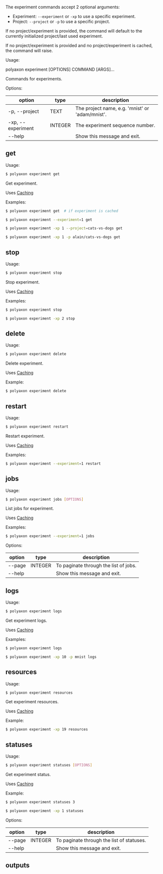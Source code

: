 The experiment commands accept 2 optional arguments:

 * Experiment: `--experiment` or `-xp`  to use a specific experiment.
 * Project: `--project` or `-p`  to use a specific project.

If no project/experiment is provided, the command will default to the currently initialized project/last used experiment.

If no project/experiment is provided and no project/experiment is cached, the command will raise.

Usage:

polyaxon experiment [OPTIONS] COMMAND [ARGS]...

Commands for experiments.

Options:

option | type | description
-------|------|------------
  -p, --project | TEXT | The project name, e.g. 'mnist' or 'adam/mnist'.
  -xp, --experiment | INTEGER | The experiment sequence number.
  --help |  | Show this message and exit.

## get

Usage:

```bash
$ polyaxon experiment get
```

Get experiment.

Uses [Caching](/polyaxon_cli/introduction#Caching)

Examples:

```bash
$ polyaxon experiment get  # if experiment is cached
```

```bash
$ polyaxon experiment --experiment=1 get
```

```bash
$ polyaxon experiment -xp 1 --project=cats-vs-dogs get
```

```bash
$ polyaxon experiment -xp 1 -p alain/cats-vs-dogs get
```

## stop

Usage:

```bash
$ polyaxon experiment stop
```

Stop experiment.

Uses [Caching](/polyaxon_cli/introduction#Caching)

Examples:

```bash
$ polyaxon experiment stop
```

```bash
$ polyaxon experiment -xp 2 stop
```

## delete

Usage:

```bash
$ polyaxon experiment delete
```

Delete experiment.

Uses [Caching](/polyaxon_cli/introduction#Caching)

Example:

```bash
$ polyaxon experiment delete
```

## restart

Usage:

```bash
$ polyaxon experiment restart
```

Restart experiment.

Uses [Caching](/polyaxon_cli/introduction#Caching)

Examples:

```bash
$ polyaxon experiment --experiment=1 restart
```

## jobs

Usage:

```bash
$ polyaxon experiment jobs [OPTIONS]
```

List jobs for experiment.

Uses [Caching](/polyaxon_cli/introduction#Caching)

Examples:

```bash
$ polyaxon experiment --experiment=1 jobs
```

Options:

option | type | description
-------|------|------------
  --page | INTEGER | To paginate through the list of jobs.
  --help | | Show this message and exit.

## logs

Usage:

```bash
$ polyaxon experiment logs
```

Get experiment logs.

Uses [Caching](/polyaxon_cli/introduction#Caching)

Examples:

```bash
$ polyaxon experiment logs
```

```bash
$ polyaxon experiment -xp 10 -p mnist logs
```

## resources

Usage:

```bash
$ polyaxon experiment resources
```

Get experiment resources.

Uses [Caching](/polyaxon_cli/introduction#Caching)

Example:

```bash
$ polyaxon experiment -xp 19 resources
```

## statuses

Usage:

```bash
$ polyaxon experiment statuses [OPTIONS]
```

Get experiment status.

Uses [Caching](/polyaxon_cli/introduction#Caching)

Example:

```bash
$ polyaxon experiment statuses 3
```

```bash
$ polyaxon experiment -xp 1 statuses
```

Options:

option | type | description
-------|------|------------
  --page | INTEGER | To paginate through the list of statuses.
  --help | | Show this message and exit.

## outputs
